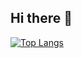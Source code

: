 ## Hi there 👋
[![Top Langs](https://github-readme-stats.vercel.app/api/top-langs/?username=syoukawa&layout=compact)](https://github.com/anuraghazra/github-readme-stats)
<!--
**SyouKawa/Syoukawa** is a ✨ _special_ ✨ repository because its `README.md` (this file) appears on your GitHub profile.

Here are some ideas to get you started:

- 🔭 I’m currently working on ...
- 🌱 I’m currently learning ...
- 👯 I’m looking to collaborate on ...
- 🤔 I’m looking for help with ...
- 💬 Ask me about ...
- 📫 How to reach me: ...
- 😄 Pronouns: ...
- ⚡ Fun fact: ...
-->
